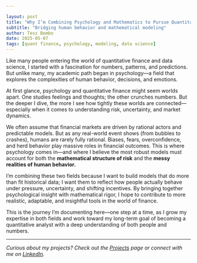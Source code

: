 ```yaml
---

layout: post
title: "Why I’m Combining Psychology and Mathematics to Pursue Quantitative Finance"
subtitle: "Bridging human behavior and mathematical modeling"
author: Tess Bembo
date: 2025-05-07
tags: [quant finance, psychology, modeling, data science]
---
```


Like many people entering the world of quantitative finance and data science, I started with a fascination for numbers, patterns, and predictions. But unlike many, my academic path began in psychology—a field that explores the complexities of human behavior, decisions, and emotions.

At first glance, psychology and quantitative finance might seem worlds apart. One studies feelings and thoughts; the other crunches numbers. But the deeper I dive, the more I see how tightly these worlds are connected—especially when it comes to understanding risk, uncertainty, and market dynamics.

We often assume that financial markets are driven by rational actors and predictable models. But as any real-world event shows (from bubbles to crashes), humans are rarely fully rational. Biases, fears, overconfidence, and herd behavior play massive roles in financial outcomes. This is where psychology comes in—and where I believe the most robust models must account for both the **mathematical structure of risk** and the **messy realities of human behavior.**

I’m combining these two fields because I want to build models that do more than fit historical data; I want them to reflect how people actually behave under pressure, uncertainty, and shifting incentives. By bringing together psychological insight with mathematical rigor, I hope to contribute to more realistic, adaptable, and insightful tools in the world of finance.

This is the journey I’m documenting here—one step at a time, as I grow my expertise in both fields and work toward my long-term goal of becoming a quantitative analyst with a deep understanding of both people and numbers.

---

*Curious about my projects? Check out the [Projects](/projects) page or connect with me on [LinkedIn](https://linkedin.com/in/tess-bembo).*
